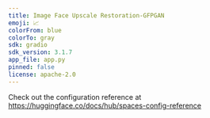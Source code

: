 ```yaml
---
title: Image Face Upscale Restoration-GFPGAN
emoji: 📈
colorFrom: blue
colorTo: gray
sdk: gradio
sdk_version: 3.1.7
app_file: app.py
pinned: false
license: apache-2.0
---
```


Check out the configuration reference at https://huggingface.co/docs/hub/spaces-config-reference
